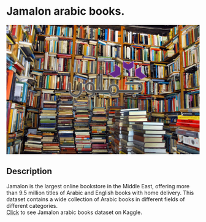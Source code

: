 # Jamalon arabic books.

 ![](books.jpg)  
## Description
Jamalon is the largest online bookstore in the Middle East, offering more than 9.5 million titles of Arabic and English books with home delivery. This dataset contains a wide collection of Arabic books in different fields of different categories.<br><a href = 'https://www.kaggle.com/dareenalharthi/jamalon-arabic-books-dataset'>Click</a> to see  Jamalon arabic books dataset on Kaggle.
